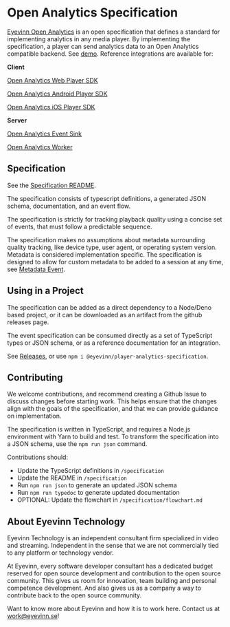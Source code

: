 # Open Analytics Specification

[Eyevinn Open Analytics](https://docs.osaas.io/osaas.wiki/Solution%3A-Eyevinn-Open-Analytics.html) is an open specification that defines a standard for implementing analytics in any media player. By implementing the specification, a player can send analytics data to an Open Analytics compatible backend. See [demo](https://analytics.demo.osaas.io/). Reference integrations are available for:

**Client**

[Open Analytics Web Player SDK](https://github.com/Eyevinn/player-analytics-client-sdk-web)

[Open Analytics Android Player SDK](https://github.com/Eyevinn/player-analytics-client-sdk-android)

[Open Analytics iOS Player SDK](https://github.com/Eyevinn/player-analytics-client-sdk-swift)

**Server**

[Open Analytics Event Sink](https://github.com/Eyevinn/player-analytics-eventsink)

[Open Analytics Worker](https://github.com/Eyevinn/player-analytics-worker)

## Specification

See the [Specification README](specification/README.md).

The specification consists of typescript definitions, a generated JSON schema, documentation, and an event flow.

The specification is strictly for tracking playback quality using a concise set of events, that must follow a predictable sequence.

The specification makes no assumptions about metadata surrounding quality tracking, like device type, user agent, or operating system version. Metadata is considered implementation specific. The specification is designed to allow for custom metadata to be added to a session at any time, see [Metadata Event](specification/README.md#metadata).

## Using in a Project

The specification can be added as a direct dependency to a Node/Deno based project, or it can be downloaded as an artifact from the github releases page.

The event specification can be consumed directly as a set of TypeScript types or JSON schema, or as a reference documentation for an integration.

See [Releases](https://github.com/Eyevinn/player-analytics-specification/releases), or use `npm i @eyevinn/player-analytics-specification`.

## Contributing

We welcome contributions, and recommend creating a Github Issue to discuss changes before starting work. This helps ensure that the changes align with the goals of the specification, and that we can provide guidance on implementation.

The specification is written in TypeScript, and requires a Node.js environment with Yarn to build and test. To transform the specification into a JSON schema, use the `npm run json` command.

Contributions should:

- Update the TypeScript definitions in `/specification`
- Update the README in `/specification`
- Run `npm run json` to generate an updated JSON schema
- Run `npm run typedoc` to generate updated documentation
- OPTIONAL: Update the flowchart in `/specification/flowchart.md`

## About Eyevinn Technology

Eyevinn Technology is an independent consultant firm specialized in video and streaming. Independent in the sense that we are not commercially tied to any platform or technology vendor.

At Eyevinn, every software developer consultant has a dedicated budget reserved for open source development and contribution to the open source community. This gives us room for innovation, team building and personal competence development. And also gives us as a company a way to contribute back to the open source community.

Want to know more about Eyevinn and how it is to work here. Contact us at work@eyevinn.se!
